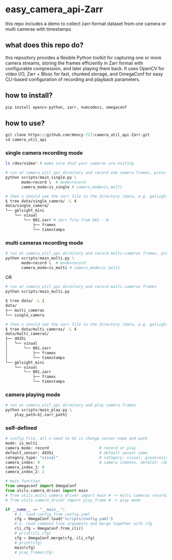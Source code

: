 
# easy_camera_api-Zarr
this repo includes a demo to collect zarr-format dataset from one camera or multi cameras with timestamps
## what does this repo do?
this repository provides a flexible Python toolkit for capturing one or more camera streams, storing the frames efficiently in Zarr format with configurable compression, and later playing them back. It uses OpenCV for video I/O, Zarr + Blosc for fast, chunked storage, and OmegaConf for easy CLI-based configuration of recording and playback parameters.
## how to install?
```python
pip install opencv-python, zarr, numcodecs, omegaconf
```
## how to use?
```python
git clone https://github.com/Hency-727/camera_util_api-Zarr.git
cd camera_util_api
```
### single camera recording mode
```bash
ls /dev/video* # make sure that your cameras are exiting
```
``` python
# run at camera_util_api directory and record one camera frames, press 'q' to exiting recording
python scripts/main_single.py \
       mode=record \  # mode=record
       camera_mode=is_single # camera_mode=is_multi
```
```bash
# then u should see the zarr file in the directory /data, e.g. gelsight_mini
$ tree data/single_camera/ -L 4
data/single_camera/
└── gelsight_mini
    └── visual
        └── 001.zarr # zarr file from 001 - N
            ├── frames
            └── timestamps
```
### multi cameras recording mode

``` python
# run at camera_util_api directory and record multi-cameras frames, press 'q' to exiting recording
python scripts/main_multi.py \
       mode=record \  # mode=record
       camera_mode=is_multi # camera_mode=is_multi
```
OR
``` python
# run at camera_util_api directory and record multi-cameras frames
python scripts/main_multi.py 
```
```bash
$ tree data/ -L 1
data/
├── multi_cameras
└── single_camera
```
```bash
# then u should see the zarr file in the directory /data, e.g. gelsight_mini and d435i
$ tree data/multi_cameras/ -L 4
data/multi_cameras/
├── d435i
│   └── visual
│       └── 001.zarr
│           ├── frames
│           └── timestamps
└── gelsight_mini
    └── visual
        └── 001.zarr
            ├── frames
            └── timestamps

```
### camera playing mode
``` python
# run at camera_util_api directory and play camera frames
python scripts/main_play.py \
    play_path=${.zarr_path} 
```

### self-defined
```python 
# config file, all u need to do is change sensor name and path
mode: is_multi
camera_mode: record                      # record or play
default_sensor: d435i                    # default sensor name
category_type: "visual"                  # catagory: visual, piezoresistance
camera_index: 0                          # camera indexes, defalut: /dev/video0
camera_index_1: 0
camera_index_2: 2                        
```
```python
# main function
from omegaconf import OmegaConf
from utils.camera_driver import main
# from utils.multi_camera_driver import main # -> multi cameras recording mode
# from utils.camera_driver import play_frame # -> play mode

if __name__ == "__main__":
    # 1. load config from config.yaml
    cfg = OmegaConf.load("scripts/config.yaml")
    # 2. read command line arguments and merge together with cfg
    cli_cfg = OmegaConf.from_cli()
    # print(cli_cfg)
    cfg = OmegaConf.merge(cfg, cli_cfg)
    # print(cfg)
    main(cfg)
    # play_frame(cfg)
```
